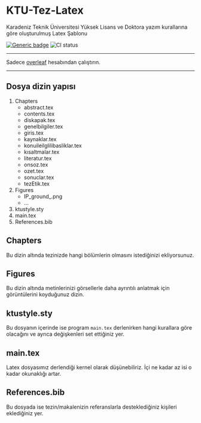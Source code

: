 # KTU-Tez-Latex
Karadeniz Teknik Üniversitesi Yüksek Lisans ve Doktora yazım kurallarına göre oluşturulmuş Latex Şablonu

[![Generic badge](https://img.shields.io/badge/Overleaf-1E96C0.svg)](https://shields.io/) ![CI status](https://github.com/overleaf/logo-exercise/workflows/CI/badge.svg)
* * *
Sadece [overleaf](https://www.overleaf.com/) hesabından çalıştırın.
* * *
## Dosya dizin yapısı


1. Chapters
	- abstract.tex
	- contents.tex
	- diskapak.tex
	- genelbilgiler.tex
	- giris.tex
	- kaynaklar.tex
	- konuileilglilibasliklar.tex
	- kısaltmalar.tex
	- literatur.tex
	- onsoz.tex
	- ozet.tex
	- sonuclar.tex
	- tezEtik.tex
2. Figures
	-  IP_ground_.png
	-  ...
3.  ktustyle.sty
4.  main.tex
5.  References.bib

## Chapters
Bu dizin altında tezinizde hangi bölümlerin olmasını istediğinizi ekliyorsunuz.

## Figures
Bu dizin altında metinlerinizi görsellerle daha ayrıntılı anlatmak için görüntülerini koyduğunuz dizin.

## ktustyle.sty
Bu dosyanın içerinde ise program `main.tex` derlenirken hangi kurallara göre olacağını ve ayrıca değişkenleri set ettiğiniz yer.

## main.tex
Latex dosyasımız derlendiği kernel olarak düşünebiliriz. İçi ne kadar az isi o kadar okunaklığı artar.

## References.bib
Bu dosyada ise tezin/makalenizin referanslarla desteklediğiniz kişileri eklediğiniz yer.
